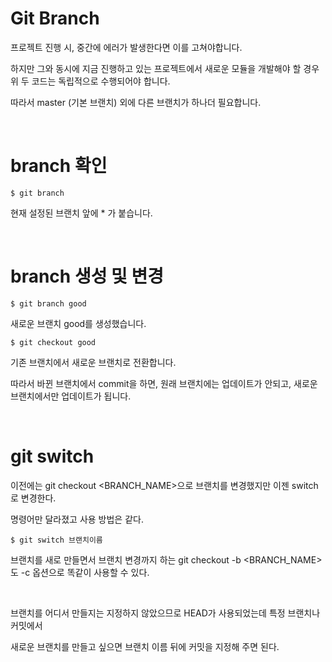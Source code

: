 # Git Branch

프로젝트 진행 시, 중간에 에러가 발생한다면 이를 고쳐야합니다. 

하지만 그와 동시에 지금 진행하고 있는 프로젝트에서 새로운 모듈을 개발해야 할 경우 위 두 코드는 독립적으로 수행되어야 합니다.

따라서 master (기본 브랜치) 외에 다른 브랜치가 하나더 필요합니다.

<br>

# branch 확인

    $ git branch
    
현재 설정된 브랜치 앞에 * 가 붙습니다.    
    
 <br>
 
# branch 생성 및 변경

    $ git branch good
    
새로운 브랜치 good를 생성했습니다.    

    $ git checkout good
    
기존 브랜치에서 새로운 브랜치로 전환합니다.

따라서 바뀐 브랜치에서 commit을 하면, 원래 브랜치에는 업데이트가 안되고, 새로운 브랜치에서만 업데이트가 됩니다.

<br>

# git switch

이전에는 git checkout <BRANCH_NAME>으로 브랜치를 변경했지만 이젠 switch로 변경한다. 

명령어만 달라졌고 사용 방법은 같다.

    $ git switch 브랜치이름
    
 브랜치를 새로 만들면서 브랜치 변경까지 하는 git checkout -b <BRANCH_NAME>도 -c 옵션으로 똑같이 사용할 수 있다.
 
   <br>
    
 브랜치를 어디서 만들지는 지정하지 않았으므로 HEAD가 사용되었는데 특정 브랜치나 커밋에서 
 
 새로운 브랜치를 만들고 싶으면 브랜치 이름 뒤에 커밋을 지정해 주면 된다.
    
